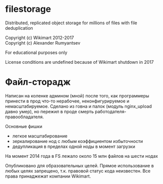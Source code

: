 # filestorage

Distributed, replicated object storage for millions of files with file deduplication

Copyright (c) Wikimart 2012-2017  
Copyright (c) Alexander Rumyantsev

For educational purposes only

License conditions are undefined because of Wikimart shutdown in 2017

# Файл-сторадж

Написан на коленке админом (мной) после того, как программеры принести в прод что-то нерабочее, неконфигурируемое и немасштабируемое.
Сделано из говна и палок (модуль nginx_upload давно умер), но пережил в проде смерть работодателя-правообладателя.

Основные фишки
- легкое масштабирование
- зеркалирование нод с любым коэффициентом избыточности
- дедупликация в пределах одной ноды в момент загрузки

На момент 2014 года в FS лежало около 15 млн файлов на шести нодах

Опубликовано для образовательных целей.
Прямое использование в любых целях запрещено, т.к. правовой статус кода неизвестен.
Все права принаджежат компании Wikimart.
